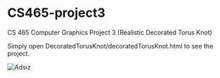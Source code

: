 # CS465-project3
CS 465 Computer Graphics Project 3 (Realistic Decorated Torus Knot)

Simply open DecoratedTorusKnot/decoratedTorusKnot.html to see the project.

![Adsız](https://user-images.githubusercontent.com/71967244/176875765-25b4f6f9-9081-4495-b378-aab969e650c0.png)
